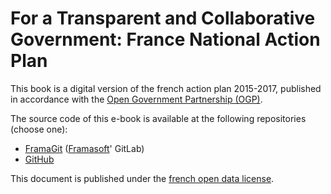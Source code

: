 # For a Transparent and Collaborative Government: France National Action Plan

This book is a digital version of the french action plan 2015-2017, published in accordance with the
[Open Government Partnership (OGP)](http://www.opengovpartnership.org/).

The source code of this e-book is available at the following repositories (choose one):
- [FramaGit](https://git.framasoft.org/etalab/plan-ogp-2015-2017) ([Framasoft](http://www.framasoft.org/)' GitLab)
- [GitHub](https://github.com/etalab/plan-ogp-2015-2017)

This document is published under the [french open data license](https://www.etalab.gouv.fr/licence-ouverte-open-licence).
